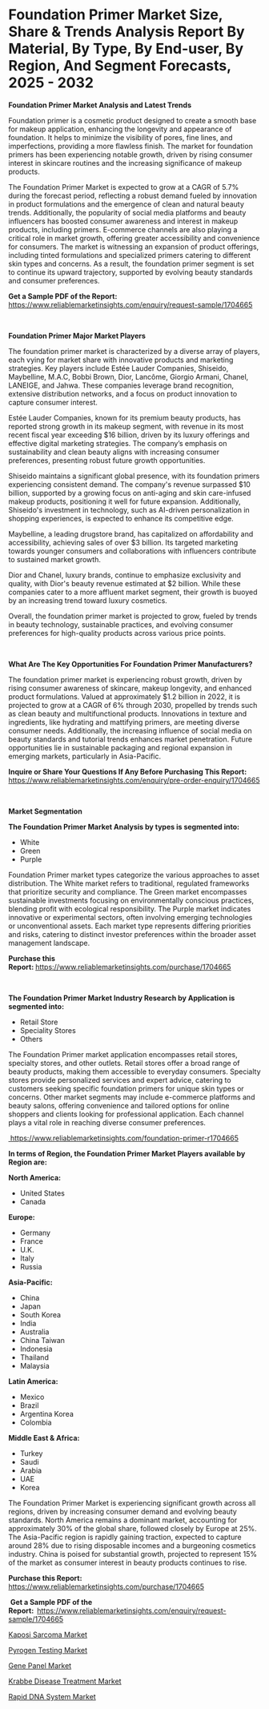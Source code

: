 <p><h1>Foundation Primer Market Size, Share & Trends Analysis Report By Material, By Type, By End-user, By Region, And Segment Forecasts, 2025 - 2032</h1></p><p><strong>Foundation Primer Market Analysis and Latest Trends</strong></p>
<p><p>Foundation primer is a cosmetic product designed to create a smooth base for makeup application, enhancing the longevity and appearance of foundation. It helps to minimize the visibility of pores, fine lines, and imperfections, providing a more flawless finish. The market for foundation primers has been experiencing notable growth, driven by rising consumer interest in skincare routines and the increasing significance of makeup products.</p><p>The Foundation Primer Market is expected to grow at a CAGR of 5.7% during the forecast period, reflecting a robust demand fueled by innovation in product formulations and the emergence of clean and natural beauty trends. Additionally, the popularity of social media platforms and beauty influencers has boosted consumer awareness and interest in makeup products, including primers. E-commerce channels are also playing a critical role in market growth, offering greater accessibility and convenience for consumers. The market is witnessing an expansion of product offerings, including tinted formulations and specialized primers catering to different skin types and concerns. As a result, the foundation primer segment is set to continue its upward trajectory, supported by evolving beauty standards and consumer preferences.</p></p>
<p><strong>Get a Sample PDF of the Report:&nbsp;</strong> <a href="https://www.reliablemarketinsights.com/enquiry/request-sample/1704665?utm_campaign=3520&utm_medium=2&utm_source=Github&utm_content=ia&utm_term=05042025&utm_id=foundation-primer">https://www.reliablemarketinsights.com/enquiry/request-sample/1704665</a></p>
<p>&nbsp;</p>
<p><strong>Foundation Primer Major Market Players</strong></p>
<p><p>The foundation primer market is characterized by a diverse array of players, each vying for market share with innovative products and marketing strategies. Key players include Estée Lauder Companies, Shiseido, Maybelline, M.A.C, Bobbi Brown, Dior, Lancôme, Giorgio Armani, Chanel, LANEIGE, and Jahwa. These companies leverage brand recognition, extensive distribution networks, and a focus on product innovation to capture consumer interest.</p><p>Estée Lauder Companies, known for its premium beauty products, has reported strong growth in its makeup segment, with revenue in its most recent fiscal year exceeding $16 billion, driven by its luxury offerings and effective digital marketing strategies. The company’s emphasis on sustainability and clean beauty aligns with increasing consumer preferences, presenting robust future growth opportunities.</p><p>Shiseido maintains a significant global presence, with its foundation primers experiencing consistent demand. The company's revenue surpassed $10 billion, supported by a growing focus on anti-aging and skin care-infused makeup products, positioning it well for future expansion. Additionally, Shiseido's investment in technology, such as AI-driven personalization in shopping experiences, is expected to enhance its competitive edge.</p><p>Maybelline, a leading drugstore brand, has capitalized on affordability and accessibility, achieving sales of over $3 billion. Its targeted marketing towards younger consumers and collaborations with influencers contribute to sustained market growth.</p><p>Dior and Chanel, luxury brands, continue to emphasize exclusivity and quality, with Dior's beauty revenue estimated at $2 billion. While these companies cater to a more affluent market segment, their growth is buoyed by an increasing trend toward luxury cosmetics.</p><p>Overall, the foundation primer market is projected to grow, fueled by trends in beauty technology, sustainable practices, and evolving consumer preferences for high-quality products across various price points.</p></p>
<p>&nbsp;</p>
<p><strong>What Are The Key Opportunities For Foundation Primer Manufacturers?</strong></p>
<p><p>The foundation primer market is experiencing robust growth, driven by rising consumer awareness of skincare, makeup longevity, and enhanced product formulations. Valued at approximately $1.2 billion in 2022, it is projected to grow at a CAGR of 6% through 2030, propelled by trends such as clean beauty and multifunctional products. Innovations in texture and ingredients, like hydrating and mattifying primers, are meeting diverse consumer needs. Additionally, the increasing influence of social media on beauty standards and tutorial trends enhances market penetration. Future opportunities lie in sustainable packaging and regional expansion in emerging markets, particularly in Asia-Pacific.</p></p>
<p><strong>Inquire or Share Your Questions If Any Before Purchasing This Report:</strong> <a href="https://www.reliablemarketinsights.com/enquiry/pre-order-enquiry/1704665?utm_campaign=3520&utm_medium=2&utm_source=Github&utm_content=ia&utm_term=05042025&utm_id=foundation-primer">https://www.reliablemarketinsights.com/enquiry/pre-order-enquiry/1704665</a></p>
<p>&nbsp;</p>
<p><strong>Market Segmentation</strong></p>
<p><strong>The Foundation Primer Market Analysis by types is segmented into:</strong></p>
<p><ul><li>White</li><li>Green</li><li>Purple</li></ul></p>
<p><p>Foundation Primer market types categorize the various approaches to asset distribution. The White market refers to traditional, regulated frameworks that prioritize security and compliance. The Green market encompasses sustainable investments focusing on environmentally conscious practices, blending profit with ecological responsibility. The Purple market indicates innovative or experimental sectors, often involving emerging technologies or unconventional assets. Each market type represents differing priorities and risks, catering to distinct investor preferences within the broader asset management landscape.</p></p>
<p><strong>Purchase this Report:&nbsp;</strong><a href="https://www.reliablemarketinsights.com/purchase/1704665?utm_campaign=3520&utm_medium=2&utm_source=Github&utm_content=ia&utm_term=05042025&utm_id=foundation-primer">https://www.reliablemarketinsights.com/purchase/1704665</a></p>
<p>&nbsp;</p>
<p><strong>The Foundation Primer Market Industry Research by Application is segmented into:</strong></p>
<p><ul><li>Retail Store</li><li>Speciality Stores</li><li>Others</li></ul></p>
<p><p>The Foundation Primer market application encompasses retail stores, specialty stores, and other outlets. Retail stores offer a broad range of beauty products, making them accessible to everyday consumers. Specialty stores provide personalized services and expert advice, catering to customers seeking specific foundation primers for unique skin types or concerns. Other market segments may include e-commerce platforms and beauty salons, offering convenience and tailored options for online shoppers and clients looking for professional application. Each channel plays a vital role in reaching diverse consumer preferences.</p></p>
<p><a href="https://www.reliablemarketinsights.com/foundation-primer-r1704665?utm_campaign=3520&utm_medium=2&utm_source=Github&utm_content=ia&utm_term=05042025&utm_id=foundation-primer">&nbsp;https://www.reliablemarketinsights.com/foundation-primer-r1704665</a></p>
<p><strong>In terms of Region, the Foundation Primer Market Players available by Region are:</strong></p>
<p>
    <p> <strong> North America: </strong>
        <ul>
            <li>United States</li>
            <li>Canada</li>
        </ul>
        </p> 
    <p> <strong> Europe: </strong>
        <ul>
            <li>Germany</li>
            <li>France</li>
            <li>U.K.</li>
            <li>Italy</li>
            <li>Russia</li>
        </ul>
        </p> 
    <p> <strong> Asia-Pacific: </strong>
        <ul>
            <li>China</li>
            <li>Japan</li>
            <li>South Korea</li>
            <li>India</li>
            <li>Australia</li>
            <li>China Taiwan</li>
            <li>Indonesia</li>
            <li>Thailand</li>
            <li>Malaysia</li>
        </ul>
        </p> 
    <p> <strong> Latin America: </strong>
        <ul>
            <li>Mexico</li>
            <li>Brazil</li>
            <li>Argentina Korea</li>
            <li>Colombia</li>
        </ul>
        </p> 
    <p> <strong> Middle East & Africa: </strong>
        <ul>
            <li>Turkey</li>
            <li>Saudi</li>
            <li>Arabia</li>
            <li>UAE</li>
            <li>Korea</li>
        </ul>
    </p>
    </p>
<p><p>The Foundation Primer Market is experiencing significant growth across all regions, driven by increasing consumer demand and evolving beauty standards. North America remains a dominant market, accounting for approximately 30% of the global share, followed closely by Europe at 25%. The Asia-Pacific region is rapidly gaining traction, expected to capture around 28% due to rising disposable incomes and a burgeoning cosmetics industry. China is poised for substantial growth, projected to represent 15% of the market as consumer interest in beauty products continues to rise.</p></p>
<p><strong>Purchase this Report: </strong><a href="https://www.reliablemarketinsights.com/purchase/1704665?utm_campaign=3520&utm_medium=2&utm_source=Github&utm_content=ia&utm_term=05042025&utm_id=foundation-primer">https://www.reliablemarketinsights.com/purchase/1704665</a></p>
<p>&nbsp;<strong>Get a Sample PDF of the Report:&nbsp;&nbsp;</strong><a href="https://www.reliablemarketinsights.com/enquiry/request-sample/1704665?utm_campaign=3520&utm_medium=2&utm_source=Github&utm_content=ia&utm_term=05042025&utm_id=foundation-primer">https://www.reliablemarketinsights.com/enquiry/request-sample/1704665</a></p>
<p><strong></strong></p>
<p><p><a href="https://www.linkedin.com/pulse/explore-kaposi-sarcoma-markets-growth-trajectory-average-x9ytc?utm_campaign=3520&utm_medium=2&utm_source=Github&utm_content=ia&utm_term=05042025&utm_id=foundation-primer">Kaposi Sarcoma Market</a></p><p><a href="https://www.linkedin.com/pulse/key-drivers-pyrogen-testing-market-expansion-2025-2032-bfszc?utm_campaign=3520&utm_medium=2&utm_source=Github&utm_content=ia&utm_term=05042025&utm_id=foundation-primer">Pyrogen Testing Market</a></p><p><a href="https://www.linkedin.com/pulse/gene-panel-market-overview-future-growth-trends-opportunities-cg9rc?utm_campaign=3520&utm_medium=2&utm_source=Github&utm_content=ia&utm_term=05042025&utm_id=foundation-primer">Gene Panel Market</a></p><p><a href="https://www.linkedin.com/pulse/krabbe-disease-treatment-market-research-report-business-hbuac?utm_campaign=3520&utm_medium=2&utm_source=Github&utm_content=ia&utm_term=05042025&utm_id=foundation-primer">Krabbe Disease Treatment Market</a></p><p><a href="https://www.linkedin.com/pulse/complete-analysis-rapid-dna-system-markets-size-share-revenue-36kyc?utm_campaign=3520&utm_medium=2&utm_source=Github&utm_content=ia&utm_term=05042025&utm_id=foundation-primer">Rapid DNA System Market</a></p></p>